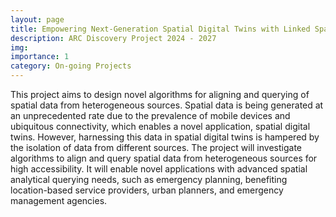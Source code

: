 ```yaml
---
layout: page
title: Empowering Next-Generation Spatial Digital Twins with Linked Spatial Data
description: ARC Discovery Project 2024 - 2027
img:
importance: 1
category: On-going Projects
---
```


This project aims to design novel algorithms for aligning and querying of spatial data from heterogeneous sources. Spatial data is being generated at an unprecedented rate due to the prevalence of mobile devices and ubiquitous connectivity, which enables a novel application, spatial digital twins. However, harnessing this data in spatial digital twins is hampered by the isolation of data from different sources. The project will investigate algorithms to align and query spatial data from heterogeneous sources for high accessibility. It will enable novel applications with advanced spatial analytical querying needs, such as emergency planning, benefiting location-based service providers, urban planners, and emergency management agencies.